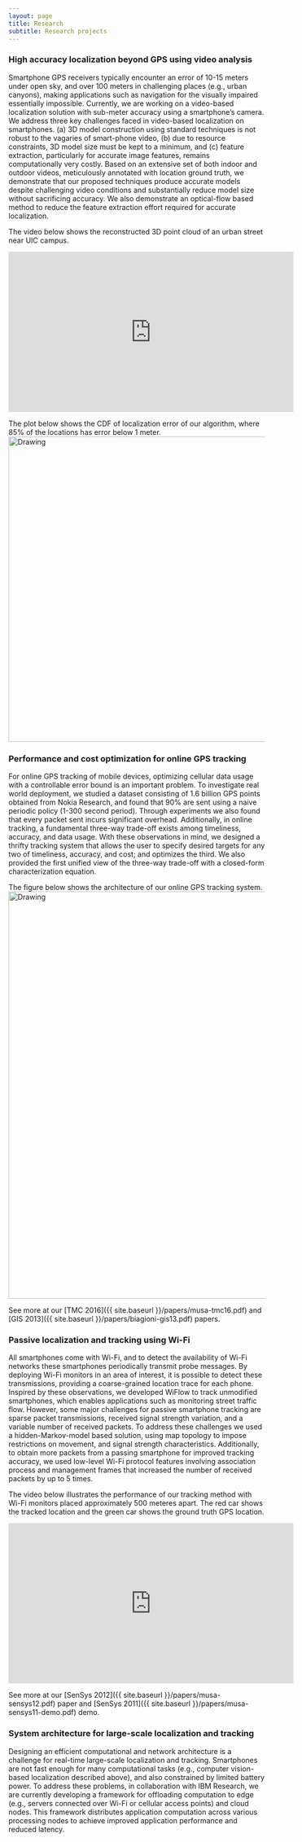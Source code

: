 ```yaml
---
layout: page
title: Research
subtitle: Research projects
---
```


### High accuracy localization beyond GPS using video analysis
Smartphone GPS receivers typically encounter an error of 10-15 meters under open sky, and over 100 meters in challenging places (e.g., urban canyons), making applications such as navigation for the visually impaired essentially impossible. 
Currently, we are working on a video-based localization solution with sub-meter accuracy using a smartphone’s camera. 
We address three key challenges faced in video-based localization on smartphones. (a) 3D model construction using standard techniques is not robust to the vagaries of smart-phone video, (b) due to resource constraints, 3D model size must be kept to a minimum, and (c) feature extraction, particularly for accurate image features, remains computationally very costly.
Based on an extensive set of both indoor and outdoor videos, meticulously annotated with location ground truth, we demonstrate that our proposed techniques produce accurate models despite challenging video conditions and substantially reduce model size without sacrificing accuracy. 
We also demonstrate an optical-flow based method to reduce the feature extraction effort required for accurate localization.

The video below shows the reconstructed 3D point cloud of an urban street near UIC campus. 
<iframe width="560" height="315" src="https://www.youtube.com/embed/DoDNc2cz-kg" frameborder="0" allowfullscreen></iframe>

The plot below shows the CDF of localization error of our algorithm, where 85% of the locations has error below 1 meter.
<img src="{{ site.baseurl }}/img/cdf_walk2.png" alt="Drawing" style="width: 600px;" />


### Performance and cost optimization for online GPS tracking
For online GPS tracking of mobile devices, optimizing cellular data usage with a controllable error bound is an important problem. 
To investigate real world deployment, we studied a dataset consisting of 1.6 billion GPS points obtained from Nokia Research, and found that 90% are sent using a naive periodic policy (1-300 second period). 
Through experiments we also found that every packet sent incurs significant overhead. 
Additionally, in online tracking, a fundamental three-way trade-off exists among timeliness, accuracy, and data usage. 
With these observations in mind, we designed a thrifty tracking system that allows the user to specify desired targets for any two of timeliness, accuracy, and cost; and optimizes the third. We also provided the first unified view of the three-way trade-off with a closed-form characterization equation.

The figure below shows the architecture of our online GPS tracking system.
<img src="{{ site.baseurl }}/img/thriftytracker.jpg" alt="Drawing" style="width: 800px;" />

See more at our [TMC 2016]({{ site.baseurl }}/papers/musa-tmc16.pdf) and [GIS 2013]({{ site.baseurl }}/papers/biagioni-gis13.pdf) papers.

### Passive localization and tracking using Wi-Fi
All smartphones come with Wi-Fi, and to detect the availability of Wi-Fi networks these smartphones periodically transmit probe messages. 
By deploying Wi-Fi monitors in an area of interest, it is possible to detect these transmissions, providing a coarse-grained location trace for each phone. 
Inspired by these observations, we developed WiFlow to track unmodified smartphones, which enables applications such as monitoring street traffic flow. 
However, some major challenges for passive smartphone tracking are sparse packet transmissions, received signal strength variation, and a variable number of received packets. To address these challenges we used a hidden-Markov-model based solution, using map topology to impose restrictions on movement, and signal strength characteristics. 
Additionally, to obtain more packets from a passing smartphone for improved tracking accuracy, we used low-level Wi-Fi protocol features involving association process and management frames that increased the number of received packets by up to 5 times.

The video below illustrates the performance of our tracking method with Wi-Fi monitors placed approximately 500 meteres apart. The red car shows the tracked location and the green car shows the ground truth GPS location.
<iframe width="560" height="315" src="https://www.youtube.com/embed/iIxLdGWvs2U" frameborder="0" allowfullscreen></iframe>

See more at our [SenSys 2012]({{ site.baseurl }}/papers/musa-sensys12.pdf) paper and [SenSys 2011]({{ site.baseurl }}/papers/musa-sensys11-demo.pdf) demo.

### System architecture for large-scale localization and tracking
Designing an efficient computational and network architecture is a challenge for real-time large-scale localization and tracking. 
Smartphones are not fast enough for many computational tasks (e.g., computer vision-based localization described above), and also constrained by limited battery power. 
To address these problems, in collaboration with IBM Research, we are currently developing a framework for offloading computation to edge (e.g., servers connected over Wi-Fi or cellular access points) and cloud nodes. 
This framework distributes application computation across various processing nodes to achieve improved application performance and reduced latency.